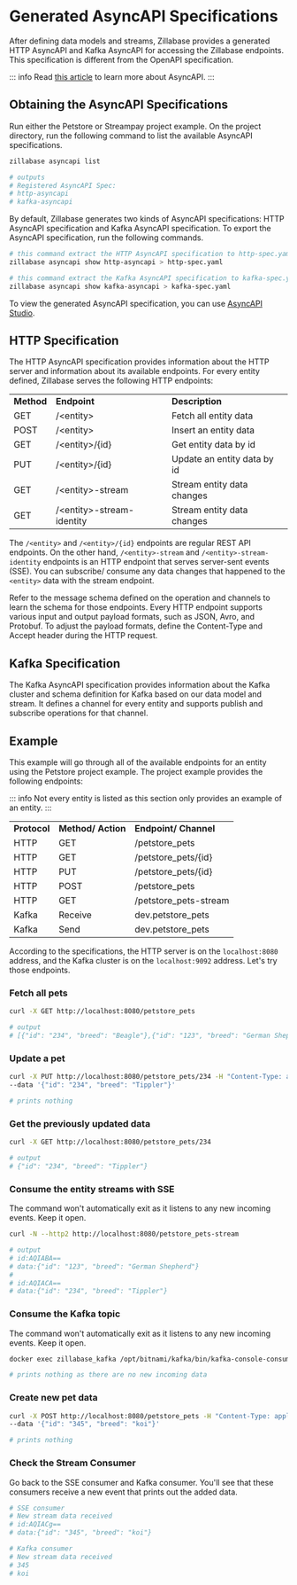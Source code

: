 # Generated AsyncAPI Specifications

After defining data models and streams, Zillabase provides a generated HTTP AsyncAPI and Kafka AsyncAPI for accessing the Zillabase endpoints. This specification is different from the OpenAPI specification.

::: info
Read [this article](https://www.asyncapi.com/docs/concepts) to learn more about AsyncAPI.
:::

## Obtaining the AsyncAPI Specifications

Run either the Petstore or Streampay project example. On the project directory, run the following command to list the available AsyncAPI specifications.

```sh
zillabase asyncapi list

# outputs
# Registered AsyncAPI Spec:
# http-asyncapi
# kafka-asyncapi
```

By default, Zillabase generates two kinds of AsyncAPI specifications: HTTP AsyncAPI specification and Kafka AsyncAPI specification. To export the AsyncAPI specification, run the following commands.

```sh
# this command extract the HTTP AsyncAPI specification to http-spec.yaml file
zillabase asyncapi show http-asyncapi > http-spec.yaml

# this command extract the Kafka AsyncAPI specification to kafka-spec.yaml file
zillabase asyncapi show kafka-asyncapi > kafka-spec.yaml
```

To view the generated AsyncAPI specification, you can use [AsyncAPI Studio](https://studio.asyncapi.com/).

## HTTP Specification

The HTTP AsyncAPI specification provides information about the HTTP server and information about its available endpoints. For every entity defined, Zillabase serves the following HTTP endpoints:

|            |                            |                             |
| ---------- | -------------------------- | --------------------------- |
| **Method** | **Endpoint**               | **Description**             |
| GET        | /\<entity>                 | Fetch all entity data       |
| POST       | /\<entity>                 | Insert an entity data       |
| GET        | /\<entity>/\{id}           | Get entity data by id       |
| PUT        | /\<entity>/\{id}           | Update an entity data by id |
| GET        | /\<entity>-stream          | Stream entity data changes  |
| GET        | /\<entity>-stream-identity | Stream entity data changes  |

The `/<entity>` and `/<entity>/{id}` endpoints are regular REST API endpoints. On the other hand, `/<entity>-stream` and `/<entity>-stream-identity` endpoints is an HTTP endpoint that serves server-sent events (SSE). You can subscribe/ consume any data changes that happened to the `<entity>` data with the stream endpoint.

Refer to the message schema defined on the operation and channels to learn the schema for those endpoints. Every HTTP endpoint supports various input and output payload formats, such as JSON, Avro, and Protobuf. To adjust the payload formats, define the Content-Type and Accept header during the HTTP request.

## Kafka Specification

The Kafka AsyncAPI specification provides information about the Kafka cluster and schema definition for Kafka based on our data model and stream. It defines a channel for every entity and supports publish and subscribe operations for that channel.

## Example

This example will go through all of the available endpoints for an entity using the Petstore project example. The project example provides the following endpoints:

::: info
Not every entity is listed as this section only provides an example of an entity.
:::

|              |                    |                        |
| ------------ | ------------------ | ---------------------- |
| **Protocol** | **Method/ Action** | **Endpoint/ Channel**  |
| HTTP         | GET                | /petstore_pets         |
| HTTP         | GET                | /petstore_pets/{id}    |
| HTTP         | PUT                | /petstore_pets/{id}    |
| HTTP         | POST               | /petstore_pets         |
| HTTP         | GET                | /petstore_pets-stream  |
| Kafka        | Receive            | dev.petstore_pets      |
| Kafka        | Send               | dev.petstore_pets      |

According to the specifications, the HTTP server is on the `localhost:8080` address, and the Kafka cluster is on the `localhost:9092` address. Let's try those endpoints.

### Fetch all pets

```sh
curl -X GET http://localhost:8080/petstore_pets

# output
# [{"id": "234", "breed": "Beagle"},{"id": "123", "breed": "German Shepherd"}]
```

### Update a pet

```sh
curl -X PUT http://localhost:8080/petstore_pets/234 -H "Content-Type: application/json" \
--data '{"id": "234", "breed": "Tippler"}'

# prints nothing
```

### Get the previously updated data

```sh
curl -X GET http://localhost:8080/petstore_pets/234

# output
# {"id": "234", "breed": "Tippler"}
```

### Consume the entity streams with SSE

The command won't automatically exit as it listens to any new incoming events. Keep it open.

```sh
curl -N --http2 http://localhost:8080/petstore_pets-stream

# output
# id:AQIABA==
# data:{"id": "123", "breed": "German Shepherd"}
#
# id:AQIACA==
# data:{"id": "234", "breed": "Tippler"}
```

### Consume the Kafka topic 

The command won't automatically exit as it listens to any new incoming events. Keep it open.

```sh
docker exec zillabase_kafka /opt/bitnami/kafka/bin/kafka-console-consumer.sh --bootstrap-server localhost:9092 --topic dev.petstore_pets

# prints nothing as there are no new incoming data
```

### Create new pet data

```sh
curl -X POST http://localhost:8080/petstore_pets -H "Content-Type: application/json" \
--data '{"id": "345", "breed": "koi"}'

# prints nothing
```


### Check the Stream Consumer

Go back to the SSE consumer and Kafka consumer. You'll see that these consumers receive a new event that prints out the added data.

```sh
# SSE consumer
# New stream data received
# id:AQIACg==
# data:{"id": "345", "breed": "koi"}

# Kafka consumer
# New stream data received
# 345
# koi
```